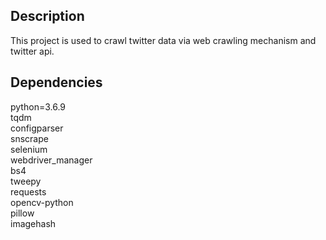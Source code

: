 ## Description
This project is used to crawl twitter data via web crawling mechanism and twitter api.

## Dependencies
python=3.6.9  
tqdm  
configparser  
snscrape  
selenium  
webdriver_manager  
bs4  
tweepy  
requests  
opencv-python  
pillow  
imagehash  
